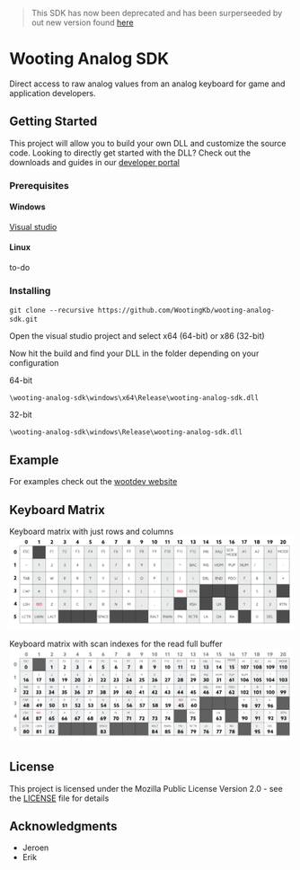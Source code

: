 > This SDK has now been deprecated and has been surperseeded by out new version found [here](https://github.com/WootingKb/wooting-analog-sdk)

# Wooting Analog SDK

Direct access to raw analog values from an analog keyboard for game and application developers.

## Getting Started

This project will allow you to build your own DLL and customize the source code. Looking to directly get started with the DLL? Check out the downloads and guides in our [developer portal](https://dev.wooting.io)

### Prerequisites

#### Windows
[Visual studio](https://visualstudio.microsoft.com/)
#### Linux
to-do

### Installing


```
git clone --recursive https://github.com/WootingKb/wooting-analog-sdk.git 
```
Open the visual studio project and select x64 (64-bit) or x86 (32-bit)

Now hit the build and find your DLL in the folder depending on your configuration

64-bit
```
\wooting-analog-sdk\windows\x64\Release\wooting-analog-sdk.dll
```
32-bit
```
\wooting-analog-sdk\windows\Release\wooting-analog-sdk.dll
```

## Example

For examples check out the [wootdev website](https://dev.wooting.io)

## Keyboard Matrix
Keyboard matrix with just rows and columns
![Keyboard Matrix Row Columns](resources/keyboard-matrix-rows-columns.png)

Keyboard matrix with scan indexes for the read full buffer
![Keyboard Matrix Scan Index](resources/keyboard-matrix-scan-index.png)

## License

This project is licensed under the Mozilla Public License Version 2.0 - see the [LICENSE](LICENSE) file for details

## Acknowledgments

* Jeroen
* Erik

